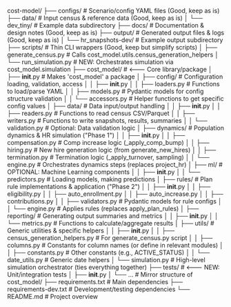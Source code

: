 cost-model/
├── configs/              # Scenario/config YAML files (Good, keep as is)
├── data/                 # Input census & reference data (Good, keep as is)
│   └── dev_tiny/         # Example data subdirectory
├── docs/                 # Documentation & design notes (Good, keep as is)
├── output/               # Generated output files & logs (Good, keep as is)
│   └── hr_snapshots-dev/ # Example output subdirectory
├── scripts/              # Thin CLI wrappers (Good, keep but simplify scripts)
│   ├── generate_census.py   # Calls cost_model.utils.census_generation_helpers
│   └── run_simulation.py    # NEW: Orchestrates simulation via cost_model.simulation
├── cost_model/           # <--- Core library/package
│   ├── __init__.py       # Makes 'cost_model' a package
│   ├── config/           # Configuration loading, validation, access
│   │   ├── __init__.py
│   │   ├── loaders.py    # Functions to load/parse YAML
│   │   ├── models.py     # Pydantic models for config structure validation
│   │   └── accessors.py  # Helper functions to get specific config values
│   ├── data/             # Data input/output handling
│   │   ├── __init__.py
│   │   ├── readers.py    # Functions to read census CSV/Parquet
│   │   ├── writers.py    # Functions to write snapshots, results, summaries
│   │   └── validation.py # Optional: Data validation logic
│   ├── dynamics/         # Population dynamics & HR simulation ("Phase 1")
│   │   ├── __init__.py
│   │   ├── compensation.py # Comp increase logic (_apply_comp_bump)
│   │   ├── hiring.py       # New hire generation logic (from generate_new_hires)
│   │   ├── termination.py  # Termination logic (_apply_turnover, sampling)
│   │   └── engine.py       # Orchestrates dynamics steps (replaces project_hr)
│   ├── ml/               # OPTIONAL: Machine Learning components
│   │   ├── __init__.py
│   │   └── predictors.py # Loading models, making predictions
│   ├── rules/            # Plan rule implementations & application ("Phase 2")
│   │   ├── __init__.py
│   │   ├── eligibility.py
│   │   ├── auto_enrollment.py
│   │   ├── auto_increase.py
│   │   ├── contributions.py
│   │   ├── validators.py # Pydantic models for rule configs
│   │   └── engine.py     # Applies rules (replaces apply_plan_rules)
│   ├── reporting/        # Generating output summaries and metrics
│   │   ├── __init__.py
│   │   └── metrics.py    # Functions to calculate/aggregate results
│   ├── utils/            # Generic utilities & specific helpers
│   │   ├── __init__.py
│   │   ├── census_generation_helpers.py # For generate_census.py script
│   │   ├── columns.py    # Constants for column names (or define in relevant modules)
│   │   ├── constants.py  # Other constants (e.g., ACTIVE_STATUS)
│   │   └── date_utils.py # Generic date helpers
│   └── simulation.py     # High-level simulation orchestrator (ties everything together)
├── tests/                # <--- NEW: Unit/integration tests
│   ├── __init__.py
│   └── ...               # Mirror structure of cost_model/
├── requirements.txt      # Main dependencies
├── requirements-dev.txt  # Development/testing dependencies
└── README.md             # Project overview
